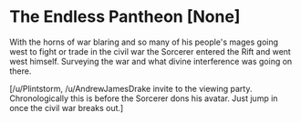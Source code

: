 # The Endless Pantheon [None]

With the horns of war blaring and so many of his people's mages going west to fight or trade in the civil war the Sorcerer entered the Rift and went west himself. Surveying the war and what divine interference was going on there.

[/u/Plintstorm, /u/AndrewJamesDrake invite to the viewing party. Chronologically this is before the Sorcerer dons his avatar. Just jump in once the civil war breaks out.]

